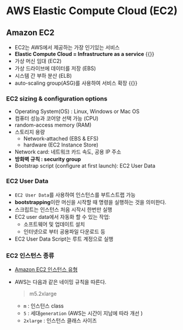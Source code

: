 # AWS Elastic Compute Cloud (EC2)


## Amazon EC2
- EC2는 AWS에서 제공하는 가장 인기있는 서비스
- **Elastic Compute Cloud = Infrastructure as a service**
{{<admonition type=info title="구성할 수 있는 기능">}}
- 가상 머신 임대 (EC2)
- 가상 드라이브에 데이터를 저장 (EBS)
- 시스템 간 부하 분산 (ELB)
- auto-scaling group(ASG)를 사용하여 서비스 확장
{{</admonition>}}  

### EC2 sizing & configuration options
- Operating System(OS) : Linux, Windows or Mac OS
- 컴퓨터 성능과 코어양 선택 가능 (CPU)
- random-access memory (RAM)
- 스토리지 용량
    - Network-attached (EBS & EFS)
    - hardware (EC2 Instance Store)
- Network card: 네트워크 카드 속도, 공용 IP 주소
- **방화벽 규칙 : security group**
- Bootstrap script (configure at first launch): EC2 User Data

### EC2 User Data
- `EC2 User Data`를 사용하여 인스턴스를 부트스트랩 가능
- **bootstrapping**이란 머신을 시작할 때 명령을 실행하는 것을 의미한다.
- 스크립트는 인스턴스 처음 시작시 한번만 실행
- EC2 user data에서 자동화 할 수 있는 작업:
    - 소프트웨어 및 업데이트 설치
    - 인터넷으로 부터 공용파일 다운로드 등
- EC2 User Data Script는 루트 계정으로 실행

### EC2 인스턴스 종류
- [Amazon EC2 인스턴스 유형](https://aws.amazon.com/ko/ec2/instance-types/)
- AWS는 다음과 같은 네이밍 규칙을 따른다.

    > m5.2xlarge
    - `m` : 인스턴스 class
    - `5` : 세대`generation` (AWS는 시간이 지남에 따라 개선 )
    - `2xlarge` : 인스턴스 클래스 사이즈
    
